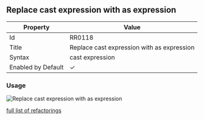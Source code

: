 ## Replace cast expression with as expression

| Property           | Value                                      |
| ------------------ | ------------------------------------------ |
| Id                 | RR0118                                     |
| Title              | Replace cast expression with as expression |
| Syntax             | cast expression                            |
| Enabled by Default | &#x2713;                                   |

### Usage

![Replace cast expression with as expression](../../images/refactorings/ReplaceCastWithAs.png)

[full list of refactorings](Refactorings.md)